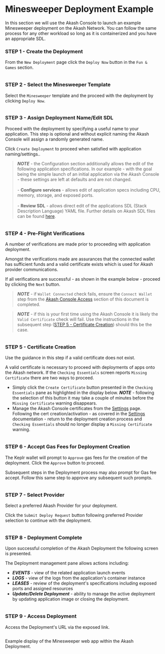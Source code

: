 # Minesweeper Deployment Example

In this section we will use the Akash Console to launch an example Minesweeper deployment on the Akash Network. You can follow the same process for any other workload so long as it is containerized and you have an appropriate SDL.

### STEP 1 - Create the Deployment

From the `New Deployment` page click the `Deploy Now` button in the  `Fun & Games` section.

<figure><img src="../../.gitbook/assets/akashConsoleDeployNow.png" alt=""><figcaption></figcaption></figure>

### STEP 2 - Select the Minesweeper Template

Select the `Minesweeper` template and the proceed with the deployment by clicking `Deploy Now`.

<figure><img src="../../.gitbook/assets/akashConsoleMinecraft.png" alt=""><figcaption></figcaption></figure>

### STEP 3 - Assign Deployment Name/Edit SDL

Proceed with the deployment by specifying a useful name to your application.  This step is optional and without explicit naming the Akash Console will assign a randomly generated name.

Click  `Create Deployment` to proceed when satisfied with application naming/settings..

> _**NOTE**_ - the Configuration section additionally allows the edit of the following application specifications.  In our example - with the goal being the simple launch of an initial application via the Akash Console - these settings are left at defaults and are not changed.\
> \
> \- **Configure services** - allows edit of application specs including CPU, memory, storage, and exposed ports.\
> \
> \- **Review SDL** - allows direct edit of the applications SDL (Stack Description Language) YAML file.  Further details on Akash SDL files can be found [here](../../readme/stack-definition-language.md).

<figure><img src="../../.gitbook/assets/akashConsoleNameDeployment.png" alt=""><figcaption></figcaption></figure>

### STEP 4 - Pre-Flight Verifications

A number of verifications are made prior to proceeding with application deployment.

Amongst the verifications made are assurances that the connected wallet has sufficient funds and a valid certificate exists which is used for Akash provider communications.

If all verifications are successful - as shown in the example below - proceed by clicking the `Next` button.

> _**NOTE**_ - if `Wallet Connected` check fails, ensure the `Connect Wallet` step from the [Akash Console Access](akash-console-access.md) section of this document is completed.

> _**NOTE**_ - if this is your first time using the Akash Console it is likely the `Valid Certificate` check will fail.  Use the instructions in the subsequent step ([STEP 5 - Certificate Creation](minesweeper-deployment-example.md#step-5-certificate-creation)) should this be the case.

<figure><img src="../../.gitbook/assets/akashConsolePreflight.png" alt=""><figcaption></figcaption></figure>

### STEP 5 - Certificate Creation&#x20;

Use the guidance in this step if a valid certificate does not exist.

A valid certificate is necessary to proceed with deployments of apps onto the Akash network.  If the `Checking Essentials` screen reports `Missing Certificate` there are two ways to proceed.

* Simply click the `Create Certificate` button presented in the `Checking Essentials` pane as highlighted in the display below.  _**NOTE**_ - following the selection of this button it may take a couple of minutes before the `Missing Certificate` warning disappears.
* Manage the Akash Console certificates from the [Settings](settings.md) page.  Following the cert creation/activation - as covered in the [Settings](settings.md) documentation - return to the deployment creation process  and `Checking Essentials` should no longer display a `Missing Certificate` warning.

<figure><img src="../../.gitbook/assets/akashConsoleCertInPreflight.png" alt=""><figcaption></figcaption></figure>

### STEP 6 - Accept Gas Fees for Deployment Creation

The Keplr wallet will prompt to `Approve` gas fees for the creation of the deployment.  Click the `Approve` button to proceed.

Subsequent steps in the Deployment process may also prompt for Gas fee accept.  Follow this same step to approve any subsequent such prompts.

<figure><img src="../../.gitbook/assets/akashConsoleAcceptFees.png" alt=""><figcaption></figcaption></figure>

### STEP 7 - Select Provider

Select a preferred Akash Provider for your deployment.

Click the `Submit Deploy Request` button following preferred Provider selection to continue with the deployment.

<figure><img src="../../.gitbook/assets/akashConsoleProvider.png" alt=""><figcaption></figcaption></figure>

### STEP 8 - Deployment Complete

Upon successful completion of the Akash Deployment the following screen is presented.

The Deployment management pane allows actions including:

* _**EVENTS**_ - view of the related application launch events
* _**LOGS**_ - view of the logs from the application's container instance
* _**LEASES**_ - review of the deployment's specifications including exposed ports and assigned resources
* _**Update/Delete Deployment**_ - ability to manage the active deployment by updating application image or closing the deployment.

<figure><img src="../../.gitbook/assets/akashConsoleDeploymentComplete.png" alt=""><figcaption></figcaption></figure>

### STEP 9 - Access Deployment

Access the Deployment's URL via the exposed link.

<figure><img src="../../.gitbook/assets/akashConsoleURL.png" alt=""><figcaption></figcaption></figure>

Example display of the Minesweeper web app within the Akash Deployment.

<figure><img src="../../.gitbook/assets/akashConsoleAccess (1).png" alt=""><figcaption></figcaption></figure>
